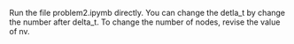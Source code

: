 Run the file problem2.ipymb directly.
You can change the detla_t by change the number after delta_t. To change the number of nodes, revise the value of nv.
